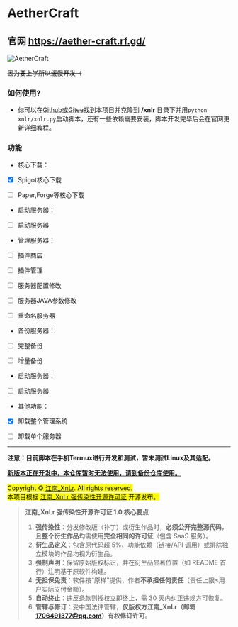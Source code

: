 # AetherCraft
## 官网 https://aether-craft.rf.gd/
![AetherCraft](https://aether-craft.rf.gd/aethercraft.png "AetherCraft")   

~~因为要上学所以缓慢开发（~~

### 如何使用?   
- 你可以在<a href=https://github.com/jiangnan-qwq/aethercraft>Github</a>或<a href=https://gitee.com/jiangnan-qwq/aethercraft>Gitee</a>找到本项目并克隆到 **/xnlr** 目录下并用`python xnlr/xnlr.py`启动脚本，还有一些依赖需要安装，脚本开发完毕后会在官网更新详细教程。

### 功能    
- 核心下载：   
- [x] Spigot核心下载   
- [ ] Paper,Forge等核心下载   


- 启动服务器：   
- [ ] 启动服务器   


- 管理服务器：   
- [ ] 插件商店   
- [ ] 插件管理   
- [ ] 服务器配置修改   
- [ ] 服务器JAVA参数修改   
- [ ] 重命名服务器   


- 备份服务器：   
- [ ] 完整备份   
- [ ] 增量备份   


- 启动服务器：   
- [ ] 启动服务器   


- 其他功能：   
- [x] 卸载整个管理系统   
- [ ] 卸载单个服务器   


***

**注意：目前脚本在手机Termux进行开发和测试，暂未测试Linux及其适配。**

**<u>新版本正在开发中，本仓库暂时无法使用，请到<a href=https://github.com/jiangnan-qwq/acbackup>备份仓库</a>使用。</u>**

<mark>Copyright © <a href=https://b23.tv/JWRdXUU>江南_XnLr</a>. All rights reserved.   
本项目根据 [江南_XnLr 强传染性开源许可证](https://github.com/jiangnan-qwq/aethercraft/LICENSE "江南_XnLr强传染性开源许可证1.0版是由江南_XnLr（邮箱1706491377@qq.com）创建的强传染性开源协议，允许免费使用、修改和分发软件及其衍生作品，但要求任何分发补丁或衍生品时必须公开完整源代码、永久保留原始版权声明、在显著位置标明原始软件来源，并使衍生作品整体遵循完全相同的许可条款；其传染性覆盖包含超5%原代码或存在功能依赖的作品，且明确排除云服务（SaaS）的例外；许可不含任何担保，责任上限为用户支付金额，违约将自动终止授权，受中国法律管辖且仅版权方可修订条款。") 开源发布。</mark>

>**江南_XnLr 强传染性开源许可证 1.0 核心要点**  
>1. **强传染性**：分发修改版（补丁）或衍生作品时，**必须公开完整源代码**，且**整个衍生作品**均需使用**完全相同的许可证**（包含 SaaS 服务）。  
>2. **衍生品定义**：包含原代码超 5%、功能依赖（链接/API 调用）或排除独立模块的作品均视为衍生品。  
>3. **强制声明**：保留原始版权标识，并在衍生品显著位置（如 README 首行）注明基于原软件构建。  
>4. **无担保免责**：软件按“原样”提供，作者**不承担任何责任**（责任上限≤用户实际支付金额）。  
>5. **自动终止**：违反条款则授权立即终止，需 30 天内纠正违规方可恢复。  
>6. **管辖与修订**：受中国法律管辖，**仅版权方江南_XnLr（邮箱 1706491377@qq.com）有权修订许可**。  